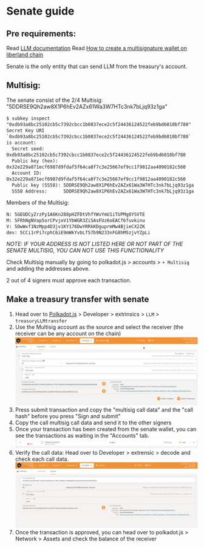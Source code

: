 # Senate guide

## Pre requirements:
Read [LLM documentation](https://github.com/liberland/liberland_substrate/blob/develop/frame/llm/README.md)
Read [How to create a multisignature wallet on liberland chain](https://docs.google.com/document/d/17CM3cmndbaIB5wuwd_WQc0jjPXR1qGLXnIphxRCZ8kc/edit?usp=sharing)

Senate is the only entity that can send LLM from the treasury's account.

## Multisig:
The senate consist of the 2/4 Multisig: "5DDRSE9Qh2aw8X1P6hEv2AZx61Wa3W7HTc3nk7bLjq93z1ga"

```
$ subkey inspect "0xdb93a8bc25102cb5c7392cbcc1b0837ece2c5f24436124522feb9bd6010bf780"
Secret Key URI `0xdb93a8bc25102cb5c7392cbcc1b0837ece2c5f24436124522feb9bd6010bf780` is account:
  Secret seed:       0xdb93a8bc25102cb5c7392cbcc1b0837ece2c5f24436124522feb9bd6010bf780
  Public key (hex):  0x32e229a871ecf6987d9fdaf5f64ca8f7c3e25667ef9cc1f9812aa4090182c560
  Account ID:        0x32e229a871ecf6987d9fdaf5f64ca8f7c3e25667ef9cc1f9812aa4090182c560
  Public key (SS58): 5DDRSE9Qh2aw8X1P6hEv2AZx61Wa3W7HTc3nk7bLjq93z1ga
  SS58 Address:      5DDRSE9Qh2aw8X1P6hEv2AZx61Wa3W7HTc3nk7bLjq93z1ga
```

Members of the Multisig:
```
N: 5GEUDCyZrzPy1A6Kn288pHZFDtVhfYWvYmU1iTUPMg6YSVTE
M: 5FRhNgNVap5orCPvjoV1YbWGR3Zi5AsFUz6oEACf6fuvkinu
V: 5DwWxf1NzMpp4D3jv1KY176DwYRRkKDguprmMw4BjieCX2ZK
dev: 5CCi1rPi7cphC6iE9mWkYvbLf57b9N233nFG8hM5zjvYZpLi
```

*NOTE: IF YOUR ADDRESS IS NOT LISTED HERE OR NOT PART OF THE SENATE MULTISIG, YOU CAN NOT USE THIS FUNCTIONALITY*

Check Multisig manually by going to polkadot.js > accounts > `+ Multisig` and adding the addresses above.

2 out of 4 signers must approve each transaction.


## Make a treasury transfer with senate

1. Head over to [Polkadot.js](https://polkadot.js.org/apps/?rpc=wss%3A%2F%2Fl2.laissez-faire.trade#/explorer) > Developer > extrinsics > `LLM` > `treasuryLLMtransfer`
2. Use the Multisig account as the source and select the receiver (the receiver can be any account on the chain)
    ![treasury_trans_llm.png](../media/treasury_trans_llm.png)
3. Press submit transaction and copy the "multisig call data" and the "call hash" before you press "Sign and submit"
4. Copy the call multisig call data and send it to the other signers
5. Once your transaction has been created from the senate wallet, you can see the transactions as waiting in the "Accounts" tab.
    ![senate_waiting.png](../media/senate_waiting.png)
6. Verify the call data: Head over to Developer > extrensic > decode and check each call data.
    ![check_call_data.png](../media/check_call_data.png)
7. Once the transaction is approved, you can head over to polkadot.js > Network > Assets and check the balance of the receiver